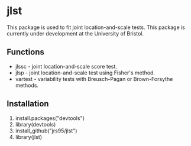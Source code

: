 # jlst
This package is used to fit joint location-and-scale tests. This package is currently under development at the University of Bristol.

## Functions
* jlssc - joint location-and-scale score test. 
* jlsp - joint location-and-scale test using Fisher's method.  
* vartest - variability tests with Breusch-Pagan or Brown-Forsythe methods.  

## Installation
1. install.packages("devtools")
2. library(devtools)
3. install_github("jrs95/jlst")
4. library(jlst)  

